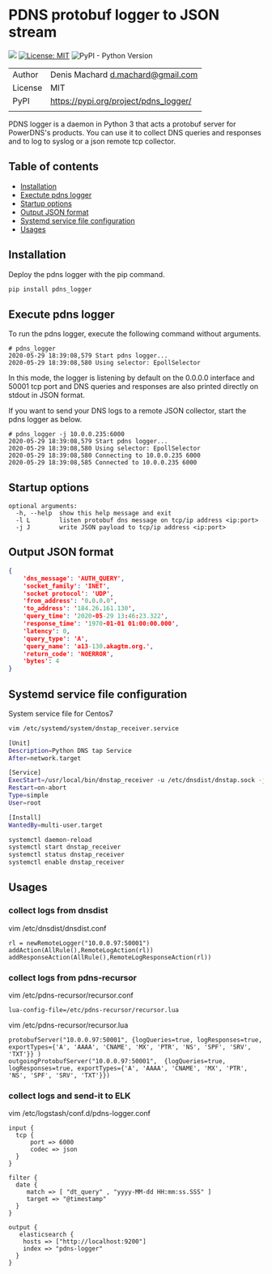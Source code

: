 # PDNS protobuf logger to JSON stream

![](https://github.com/dmachard/pdns_logger/workflows/Publish%20to%20PyPI/badge.svg)
[![License: MIT](https://img.shields.io/badge/License-MIT-yellow.svg)](https://opensource.org/licenses/MIT)
![PyPI - Python Version](https://img.shields.io/pypi/pyversions/pdns_logger)

| | |
| ------------- | ------------- |
| Author |  Denis Machard <d.machard@gmail.com> |
| License |  MIT | 
| PyPI |  https://pypi.org/project/pdns_logger/ |
| | |

PDNS logger is a daemon in Python 3 that acts a protobuf server for PowerDNS's products.
You can use it to collect DNS queries and responses and to log to syslog or a json remote tcp collector.

## Table of contents
* [Installation](#installation)
* [Exectute pdns logger](#exectute-pdns-logger)
* [Startup options](#startup-options)
* [Output JSON format](#output-json-format)
* [Systemd service file configuration](#systemd-service-file-configuration)
* [Usages](#usages)

## Installation

Deploy the pdns logger with the pip command.

```python
pip install pdns_logger
```

## Execute pdns logger 

To run the pdns logger, execute the following command without arguments. 

```
# pdns_logger
2020-05-29 18:39:08,579 Start pdns logger...
2020-05-29 18:39:08,580 Using selector: EpollSelector
```

In this mode, the logger is listening by default on the 0.0.0.0 interface and 50001 tcp port and 
DNS queries and responses are also printed directly on stdout in JSON format.

If you want to send your DNS logs to a remote JSON collector, start the pdns logger as below.

```
# pdns_logger -j 10.0.0.235:6000
2020-05-29 18:39:08,579 Start pdns logger...
2020-05-29 18:39:08,580 Using selector: EpollSelector
2020-05-29 18:39:08,580 Connecting to 10.0.0.235 6000
2020-05-29 18:39:08,585 Connected to 10.0.0.235 6000
```

## Startup options

```
optional arguments:
  -h, --help  show this help message and exit
  -l L        listen protobuf dns message on tcp/ip address <ip:port>
  -j J        write JSON payload to tcp/ip address <ip:port>
```

## Output JSON format

```json
{
    'dns_message': 'AUTH_QUERY',
    'socket_family': 'INET',
    'socket protocol': 'UDP',
    'from_address': '0.0.0.0',
    'to_address': '184.26.161.130',
    'query_time': '2020-05-29 13:46:23.322',
    'response_time': '1970-01-01 01:00:00.000',
    'latency': 0,
    'query_type': 'A',
    'query_name': 'a13-130.akagtm.org.',
    'return_code': 'NOERROR',
    'bytes': 4
}
```

## Systemd service file configuration

System service file for Centos7

```bash
vim /etc/systemd/system/dnstap_receiver.service

[Unit]
Description=Python DNS tap Service
After=network.target

[Service]
ExecStart=/usr/local/bin/dnstap_receiver -u /etc/dnsdist/dnstap.sock -j 10.0.0.2:6000
Restart=on-abort
Type=simple
User=root

[Install]
WantedBy=multi-user.target
```

```bash
systemctl daemon-reload
systemctl start dnstap_receiver
systemctl status dnstap_receiver
systemctl enable dnstap_receiver
```

## Usages

### collect logs from dnsdist

vim /etc/dnsdist/dnsdist.conf

```
rl = newRemoteLogger("10.0.0.97:50001")
addAction(AllRule(),RemoteLogAction(rl))
addResponseAction(AllRule(),RemoteLogResponseAction(rl))
```

### collect logs from pdns-recursor

vim /etc/pdns-recursor/recursor.conf

```
lua-config-file=/etc/pdns-recursor/recursor.lua
```

vim /etc/pdns-recursor/recursor.lua

```
protobufServer("10.0.0.97:50001", {logQueries=true, logResponses=true, exportTypes={'A', 'AAAA', 'CNAME', 'MX', 'PTR', 'NS', 'SPF', 'SRV', 'TXT'}} )
outgoingProtobufServer("10.0.0.97:50001",  {logQueries=true, logResponses=true, exportTypes={'A', 'AAAA', 'CNAME', 'MX', 'PTR', 'NS', 'SPF', 'SRV', 'TXT'}})
```

### collect logs and send-it to ELK

vim /etc/logstash/conf.d/pdns-logger.conf

```
input {
  tcp {
      port => 6000
      codec => json
  }
}

filter {
  date {
     match => [ "dt_query" , "yyyy-MM-dd HH:mm:ss.SSS" ]
     target => "@timestamp"
  }
}

output {
   elasticsearch {
    hosts => ["http://localhost:9200"]
    index => "pdns-logger"
  }
}
```
